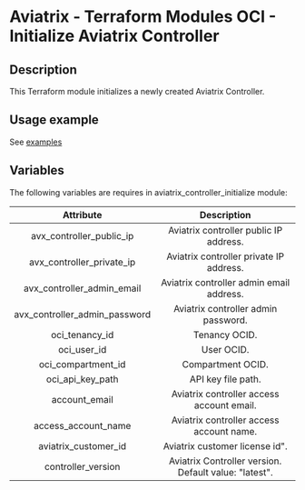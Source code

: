 # Aviatrix - Terraform Modules OCI - Initialize Aviatrix Controller 

## Description

This Terraform module initializes a newly created Aviatrix Controller.

## Usage example

See [examples](https://github.com/AviatrixSystems/terraform-aviatrix-oci-controller/blob/master/example/README.md)


## Variables

The following variables are requires in aviatrix_controller_initialize module:

|           Attribute           |                      Description                       |
|:-----------------------------:|:------------------------------------------------------:|
|   avx_controller_public_ip    |         Aviatrix controller public IP address.         |
|   avx_controller_private_ip   |        Aviatrix controller private IP address.         |
|  avx_controller_admin_email   |        Aviatrix controller admin email address.        |
| avx_controller_admin_password |          Aviatrix controller admin password.           |
|        oci_tenancy_id         |                     Tenancy OCID.                      |
|          oci_user_id          |                       User OCID.                       |
|      oci_compartment_id       |                   Compartment OCID.                    |
|       oci_api_key_path        |                   API key file path.                   |
|         account_email         |       Aviatrix controller access account email.        |
|      access_account_name      |        Aviatrix controller access account name.        |
|     aviatrix_customer_id      |             Aviatrix customer license id".             |
|      controller_version       | Aviatrix Controller version. Default value: "latest".  |

